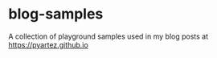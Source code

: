 # blog-samples
A collection of playground samples used in my blog posts at https://pyartez.github.io
